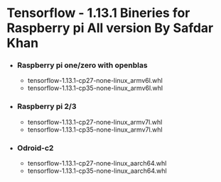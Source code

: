 # Tensorflow - 1.13.1 Bineries for Raspberry pi All version By Safdar Khan

* ### Raspberry pi one/zero with openblas
   - tensorflow-1.13.1-cp27-none-linux_armv6l.whl
   - tensorflow-1.13.1-cp35-none-linux_armv6l.whl

* ### Raspberry pi 2/3
   - tensorflow-1.13.1-cp27-none-linux_armv7l.whl
   - tensorflow-1.13.1-cp35-none-linux_armv7l.whl

* ### Odroid-c2
   - tensorflow-1.13.1-cp27-none-linux_aarch64.whl
   - tensorflow-1.13.1-cp35-none-linux_aarch64.whl
